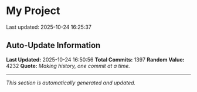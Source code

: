 # My Project


Last updated: 2025-10-24 16:25:37




























































































































































































































































































































































































































































































































































































































































































































































































































































































































































































































































































































































































































































































































































































































































































































































































































































































































































































































































## Auto-Update Information

**Last Updated:** 2025-10-24 16:50:56
**Total Commits:** 1397
**Random Value:** 4232
**Quote:** _Making history, one commit at a time._

---
_This section is automatically generated and updated._